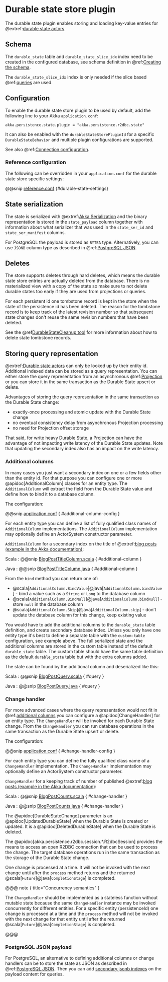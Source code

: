 # Durable state store plugin

The durable state plugin enables storing and loading key-value entries for
@extref:[durable state actors](akka:typed/durable-state/persistence.html).

## Schema

The `durable_state` table and `durable_state_slice_idx` index need to be created in the configured database, see schema
definition in @ref:[Creating the schema](getting-started.md#schema).

The `durable_state_slice_idx` index is only needed if the slice based @ref:[queries](query.md) are used.

## Configuration

To enable the durable state store plugin to be used by default, add the following line to your Akka `application.conf`:

```
akka.persistence.state.plugin = "akka.persistence.r2dbc.state"
```

It can also be enabled with the `durableStateStorePluginId` for a specific `DurableStateBehavior` and multiple plugin
configurations are supported.

See also @ref:[Connection configuration](config.md#connection-configuration).

### Reference configuration

The following can be overridden in your `application.conf` for the durable state store specific settings:

@@snip [reference.conf](/core/src/main/resources/reference.conf) {#durable-state-settings}

## State serialization

The state is serialized with @extref:[Akka Serialization](akka:serialization.html) and the binary representation
is stored in the `state_payload` column together with information about what serializer that was used in the
`state_ser_id` and `state_ser_manifest` columns.

For PostgreSQL the payload is stored as `BYTEA` type. Alternatively, you can use `JSONB` column type as described in
@ref:[PostgreSQL JSON](postgres_json.md).

## Deletes

The store supports deletes through hard deletes, which means the durable state store entries are actually deleted from
the database. There is no materialized view with a copy of the state so make sure to not delete durable states too early
if they are used from projections or queries.

For each persistent id one tombstone record is kept in the store when the state of the persistence id has been deleted.
The reason for the tombstone record is to keep track of the latest revision number so that subsequent state changes
don't reuse the same revision numbers that have been deleted.

See the @ref[DurableStateCleanup tool](cleanup.md#durable-state-cleanup-tool) for more information about how to delete
state tombstone records.

## Storing query representation

@extref:[Durable state actors](akka:typed/durable-state/persistence.html) can only be looked up by their entity id.
Additional indexed data can be stored as a query representation. You can either store the query representation from
an asynchronous @ref:[Projection](projection.md) or you can store it in the same transaction as the Durable State
upsert or delete.

Advantages of storing the query representation in the same transaction as the Durable State change:

* exactly-once processing and atomic update with the Durable State change
* no eventual consistency delay from asynchronous Projection processing
* no need for Projection offset storage

That said, for write heavy Durable State, a Projection can have the advantage of not impacting write latency of
the Durable State updates. Note that updating the secondary index also has an impact on the write latency.

### Additional columns

In many cases you just want a secondary index on one or a few fields other than the entity id. For that purpose
you can configure one or more @apidoc[AdditionalColumn] classes for an entity type. The `AdditionalColumn` will
extract the field from the Durable State value and define how to bind it to a database column.

The configuration:

@@snip [application.conf](/docs/src/test/scala/docs/home/state/BlogPostTitleColumn.scala) { #additional-column-config }

For each entity type you can define a list of fully qualified class names of `AdditionalColumn` implementations.
The `AdditionalColumn` implementation may optionally define an ActorSystem constructor parameter.

`AdditionalColumn` for a secondary index on the title of @extref:[blog posts (example in the Akka documentation)](akka:typed/durable-state/persistence.html#changing-behavior):

Scala
:  @@snip [BlogPostTitleColumn.scala](/docs/src/test/scala/docs/home/state/BlogPostTitleColumn.scala) { #additional-column }

Java
:  @@snip [BlogPostTitleColumn.java](/docs/src/test/java/jdocs/home/state/BlogPostTitleColumn.java) { #additional-column }

From the `bind` method you can return one of:

* @scala[`AdditionalColumn.BindValue`]@java[`AdditionalColumn.bindValue`] - bind a value such as a `String` or `Long` to the database column
* @scala[`AdditionalColumn.BindNull`]@java[`AdditionalColumn.bindNull`] - store `null` in the database column
* @scala[`AdditionalColumn.Skip`]@java[`AdditionalColumn.skip`] - don't update the database column for this change, keep existing value

You would have to add the additional columns to the `durable_state` table definition, and create secondary database index.
Unless you only have one entity type it's best to define a separate table with the `custom-table` configuration, see
example above. The full serialized state and the additional columns are stored in the custom table instead of the
default `durable_state` table. The custom table should have the same table definition as the default 
`durable_state` table but with the extra columns added.

The state can be found by the additional column and deserialized like this:

Scala
:  @@snip [BlogPostQuery.scala](/docs/src/test/scala/docs/home/state/BlogPostQuery.scala) { #query }

Java
:  @@snip [BlogPostQuery.java](/docs/src/test/java/jdocs/home/state/BlogPostQuery.java) { #query }

### Change handler

For more advanced cases where the query representation would not fit in @ref:[additional columns](#additional-columns)
you can configure a @apidoc[ChangeHandler] for an entity type. The `ChangeHandler` will be invoked for each
Durable State change. From the `ChangeHandler` you can run database operations in the same transaction
as the Durable State upsert or delete.

The configuration:

@@snip [application.conf](/docs/src/test/scala/docs/home/state/BlogPostCounts.scala) { #change-handler-config }

For each entity type you can define the fully qualified class name of a `ChangeHandler` implementation.
The `ChangeHandler` implementation may optionally define an ActorSystem constructor parameter.

`ChangeHandler` for a keeping track of number of published @extref:[blog posts (example in the Akka documentation)](akka:typed/durable-state/persistence.html#changing-behavior):

Scala
:  @@snip [BlogPostCounts.scala](/docs/src/test/scala/docs/home/state/BlogPostCounts.scala) { #change-handler }

Java
:  @@snip [BlogPostCounts.java](/docs/src/test/java/jdocs/home/state/BlogPostCounts.java) { #change-handler }

The @apidoc[DurableStateChange] parameter is an @apidoc[UpdatedDurableState] when the Durable State is created or updated.
It is a @apidoc[DeletedDurableState] when the Durable State is deleted.

The @apidoc[akka.persistence.r2dbc.session.*.R2dbcSession] provides the means to access an open R2DBC connection
that can be used to process the change. The target database operations run in the same transaction as the storage
of the Durable State change.

One change is processed at a time. It will not be invoked with the next change until after the `process` method returns
and the returned @scala[`Future`]@java[`CompletionStage`] is completed.

@@@ note { title="Concurrency semantics" }

The `ChangeHandler` should be implemented as a stateless function without mutable state because the same
`ChangeHandler` instance may be invoked concurrently for different entities.
For a specific entity (persistenceId) one change is processed at a time and the `process` method will not be
invoked with the next change for that entity until after the returned @scala[`Future`]@java[`CompletionStage`] is completed.

@@@

### PostgreSQL JSON payload

For PostgreSQL, an alternative to defining additional columns or change handlers can be to store the state as JSON
as described in @ref:[PostgreSQL JSON](postgres_json.md). Then you can add [secondary jsonb indexes](https://www.postgresql.org/docs/current/datatype-json.html#JSON-INDEXING)
on the payload content for queries.
